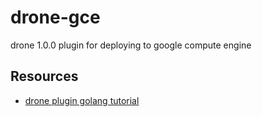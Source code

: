 # drone-gce
drone 1.0.0 plugin for deploying to google compute engine

## Resources
- [drone plugin golang tutorial](https://docs.drone.io/plugins/tutorials/golang/)
